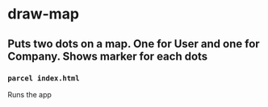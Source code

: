 # draw-map
## Puts two dots on a map. One for User and one for Company. Shows marker for each dots

### `parcel index.html`

Runs the app
